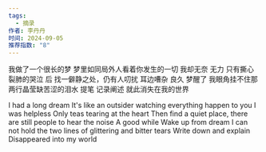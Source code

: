 ```yaml
---
tags:
  - 摘录
作者: 李丹丹
时间: 2024-09-05
推荐指数: "8"
---
```


我做了一个很长的梦
梦里如同局外人看着你发生的一切
我却无奈 无力
只有撕心裂肺的哭泣
后 找一僻静之处，仍有人叨扰 耳边嘈杂
良久
梦醒了
我眼角挂不住那两行晶莹缺苦涩的泪水
提笔 记录阐述
就此消失在我的世界

I had a long dream
It's like an outsider watching everything happen to you
I was helpless
Only teas tearing at the heart
Then find a quiet place, there are still people to hear the noise
A good while
Wake up from dream
I can not hold the two lines of glittering and bitter tears
Write down and explain
Disappeared into my world
